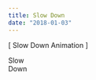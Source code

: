 ```yaml
---
title: Slow Down
date: "2018-01-03"
---
```


[ Slow Down Animation ]

<div class="slow">Slow<div>
<div class="down">Down<div>